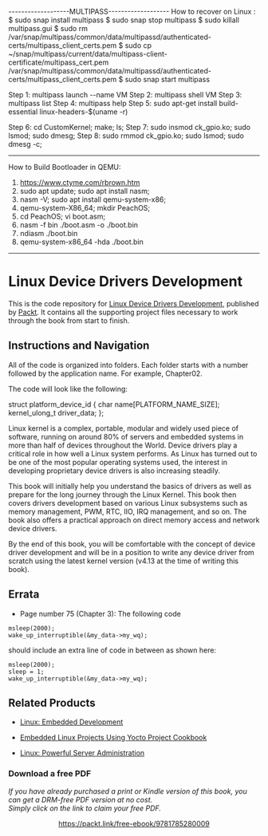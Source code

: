 -------------------MULTIPASS-------------------
How to recover on Linux :
$ sudo snap install multipass
$ sudo snap stop multipass
$ sudo killall multipass.gui
$ sudo rm /var/snap/multipass/common/data/multipassd/authenticated-certs/multipass_client_certs.pem
$ sudo cp ~/snap/multipass/current/data/multipass-client-certificate/multipass_cert.pem /var/snap/multipass/common/data/multipassd/authenticated-certs/multipass_client_certs.pem
$ sudo snap start multipass

Step 1: multipass launch --name VM
Step 2: multipass shell VM
Step 3: multipass list
Step 4: multipass help
Step 5: sudo apt-get install build-essential linux-headers-$(uname -r)

Step 6: cd CustomKernel; make; ls;
Step 7: sudo insmod ck_gpio.ko; sudo lsmod; sudo dmesg;
Step 8: sudo rmmod ck_gpio.ko; sudo lsmod; sudo dmesg -c;

-----------------------------------------------
How to Build Bootloader in QEMU:
1. https://www.ctyme.com/rbrown.htm
2. sudo apt update; sudo apt install nasm;
3. nasm -V; sudo apt install qemu-system-x86;
4. qemu-system-X86_64; mkdir PeachOS;
5. cd PeachOS; vi boot.asm;
6. nasm -f bin ./boot.asm -o ./boot.bin
7. ndiasm ./boot.bin
8. qemu-system-x86_64 -hda ./boot.bin
-----------------------------------------------

# Linux Device Drivers Development
This is the code repository for [Linux Device Drivers Development](https://www.packtpub.com/networking-and-servers/linux-device-drivers-development?utm_source=github&utm_medium=repository&utm_campaign=9781785280009), published by [Packt](https://www.packtpub.com/?utm_source=github). It contains all the supporting project files necessary to work through the book from start to finish.
## Instructions and Navigation
All of the code is organized into folders. Each folder starts with a number followed by the application name. For example, Chapter02.



The code will look like the following:

struct platform_device_id { 
   char name[PLATFORM_NAME_SIZE]; 
   kernel_ulong_t driver_data; 
};

Linux kernel is a complex, portable, modular and widely used piece of software, running on around 80% of servers and embedded systems in more than half of devices throughout the World. Device drivers play a critical role in how well a Linux system performs. As Linux has turned out to be one of the most popular operating systems used, the interest in developing proprietary device drivers is also increasing steadily.

This book will initially help you understand the basics of drivers as well as prepare for the long journey through the Linux Kernel. This book then covers drivers development based on various Linux subsystems such as memory management, PWM, RTC, IIO, IRQ management, and so on. The book also offers a practical approach on direct memory access and network device drivers.

By the end of this book, you will be comfortable with the concept of device driver development and will be in a position to write any device driver from scratch using the latest kernel version (v4.13 at the time of writing this book).

## Errata

* Page number 75 (Chapter 3): The following code 
```
msleep(2000);
wake_up_interruptible(&my_data->my_wq);
 ``` 
should include an extra line of code in between as shown here:
```
msleep(2000);
sleep = 1;
wake_up_interruptible(&my_data->my_wq);
 ``` 

## Related Products
* [Linux: Embedded Development](https://www.packtpub.com/application-development/linux-embedded-development?utm_source=github&utm_medium=repository&utm_campaign=9781787124202)

* [Embedded Linux Projects Using Yocto Project Cookbook](https://www.packtpub.com/virtualization-and-cloud/embedded-linux-projects-using-yocto-project-cookbook?utm_source=github&utm_medium=repository&utm_campaign=9781784395186)

* [Linux: Powerful Server Administration](https://www.packtpub.com/networking-and-servers/linux-powerful-server-administration?utm_source=github&utm_medium=repository&utm_campaign=9781788293778)
### Download a free PDF

 <i>If you have already purchased a print or Kindle version of this book, you can get a DRM-free PDF version at no cost.<br>Simply click on the link to claim your free PDF.</i>
<p align="center"> <a href="https://packt.link/free-ebook/9781785280009">https://packt.link/free-ebook/9781785280009 </a> </p>
